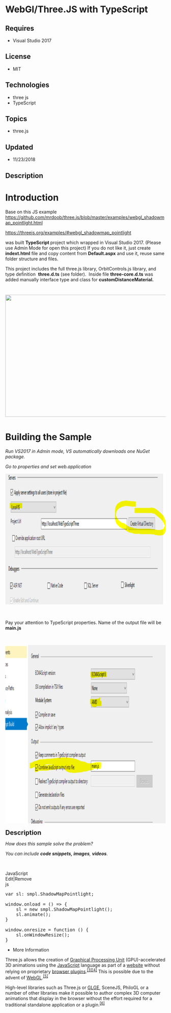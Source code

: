 # WebGl/Three.JS with TypeScript
## Requires
- Visual Studio 2017
## License
- MIT
## Technologies
- three js
- TypeScript
## Topics
- three.js
## Updated
- 11/23/2018
## Description

<h1>Introduction</h1>
<p>Base on this JS example <a href="https://github.com/mrdoob/three.js/blob/master/examples/webgl_shadowmap_pointlight.html">
https://github.com/mrdoob/three.js/blob/master/examples/webgl_shadowmap_pointlight.html</a></p>
<p><a href="https://threejs.org/examples/#webgl_shadowmap_pointlight">https://threejs.org/examples/#webgl_shadowmap_pointlight</a></p>
<p>was built <strong>TypeScript </strong>project which wrapped in Visual Studio 2017. (Please use Admin Mode for open this project) If you do not like it, just create
<strong>indext.html</strong> file and copy content from <strong>Default.aspx</strong> and use it, reuse same folder structure and files.</p>
<p>This project includes the full three.js library, OrbitControls.js library, and type definition &nbsp;<strong>three.d.ts</strong> (see folder).&nbsp; Inside file
<strong>three-core.d.ts</strong> was added manually interface type and class for <strong>
customDistanceMaterial.</strong></p>
<h1><img id="217955" src="https://i1.code.msdn.s-msft.com/windowsapps/webglthreejs-with-83fed8a5/image/file/217955/1/ezgif.com-resize.gif" alt="" width="612" height="382"></h1>
<h1><span>Building the Sample</span></h1>
<p><em>Run VS2017 in Admin mode, VS automatically&nbsp;downloads one NuGet package.</em></p>
<p><em>Go to properties and set web.application</em></p>
<p><img id="217953" src="217953-three.png" alt="" width="1269" height="409"></p>
<p><em>&nbsp;</em></p>
<p>Pay your attention to TypeScript properties. Name of the output file will be <strong>
main.js&nbsp;</strong></p>
<p>&nbsp;</p>
<p><img id="217954" src="217954-threeamd.png" alt="" width="1248" height="558"></p>
<p><span style="font-size:20px; font-weight:bold">Description</span></p>
<p><em>How does this sample solve the problem?</em></p>
<p><em>You can include <em><strong>code snippets,&nbsp;</strong></em><strong>images</strong>,
<strong>videos</strong>. &nbsp;&nbsp;</em></p>
<p>&nbsp;</p>
<div class="scriptcode">
<div class="pluginEditHolder" pluginCommand="mceScriptCode">
<div class="title"><span>JavaScript</span></div>
<div class="pluginLinkHolder"><span class="pluginEditHolderLink">Edit</span>|<span class="pluginRemoveHolderLink">Remove</span></div>
<span class="hidden">js</span>

<div class="preview">
<pre class="js"><span class="js__statement">var</span>&nbsp;sl:&nbsp;smpl.ShadowMapPointlight;&nbsp;
&nbsp;
window.onload&nbsp;=&nbsp;()&nbsp;=&gt;&nbsp;<span class="js__brace">{</span>&nbsp;
&nbsp;&nbsp;&nbsp;&nbsp;sl&nbsp;=&nbsp;<span class="js__operator">new</span>&nbsp;smpl.ShadowMapPointlight();&nbsp;
&nbsp;&nbsp;&nbsp;&nbsp;sl.animate();&nbsp;
<span class="js__brace">}</span>&nbsp;
&nbsp;
window.onresize&nbsp;=&nbsp;<span class="js__operator">function</span>&nbsp;()&nbsp;<span class="js__brace">{</span>&nbsp;
&nbsp;&nbsp;&nbsp;&nbsp;sl.onWindowResize();&nbsp;
<span class="js__brace">}</span></pre>
</div>
</div>
</div>
<ul>
<li>More Information </li></ul>
<p>Three.js allows the creation of <a class="mw-redirect" title="Graphical Processing Unit" href="https://en.wikipedia.org/wiki/Graphical_Processing_Unit">
Graphical Processing Unit</a> (GPU)-accelerated 3D animations using the <a title="JavaScript" href="https://en.wikipedia.org/wiki/JavaScript">
JavaScript</a> language as part of a <a title="Website" href="https://en.wikipedia.org/wiki/Website">
website</a> without relying on proprietary <a class="mw-redirect" title="Browser plugin" href="https://en.wikipedia.org/wiki/Browser_plugin">
browser plugins</a>.<sup id="cite_ref-3" class="reference"><a href="https://en.wikipedia.org/wiki/Three.js#cite_note-3">[3]</a></sup><sup id="cite_ref-4" class="reference"><a href="https://en.wikipedia.org/wiki/Three.js#cite_note-4">[4]</a></sup> This
 is possible due to the advent of <a title="WebGL" href="https://en.wikipedia.org/wiki/WebGL">
WebGL</a>.<sup id="cite_ref-5" class="reference"><a href="https://en.wikipedia.org/wiki/Three.js#cite_note-5">[5]</a></sup></p>
<p>High-level libraries such as Three.js or <a title="GLGE (programming library)" href="https://en.wikipedia.org/wiki/GLGE_(programming_library)">
GLGE</a>, SceneJS, PhiloGL or a number of other libraries make it possible to author complex 3D computer animations that display in the browser without the effort required for a traditional standalone application or a plugin.<sup id="cite_ref-6" class="reference"><a href="https://en.wikipedia.org/wiki/Three.js#cite_note-6">[6]</a></sup></p>
